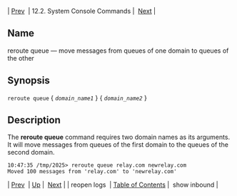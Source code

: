 | [Prev](console_commands.reopen_logs)  | 12.2. System Console Commands |  [Next](console_commands.show_inbound.php) |

<a name="console_commands.reroute_queue"></a>
## Name

reroute queue — move messages from queues of one domain to queues of the other

## Synopsis

`reroute queue` { *`domain_name1`* } { *`domain_name2`* }

<a name="idp16266512"></a>
## Description

The **reroute queue**       command requires two domain names as its arguments. It will move messages from queues of the first domain to the queues of the second domain.

```
10:47:35 /tmp/2025> reroute queue relay.com newrelay.com
Moved 100 messages from 'relay.com' to 'newrelay.com'
```

| [Prev](console_commands.reopen_logs)  | [Up](console.commands.non-module.php) |  [Next](console_commands.show_inbound.php) |
| reopen logs  | [Table of Contents](index) |  show inbound |
